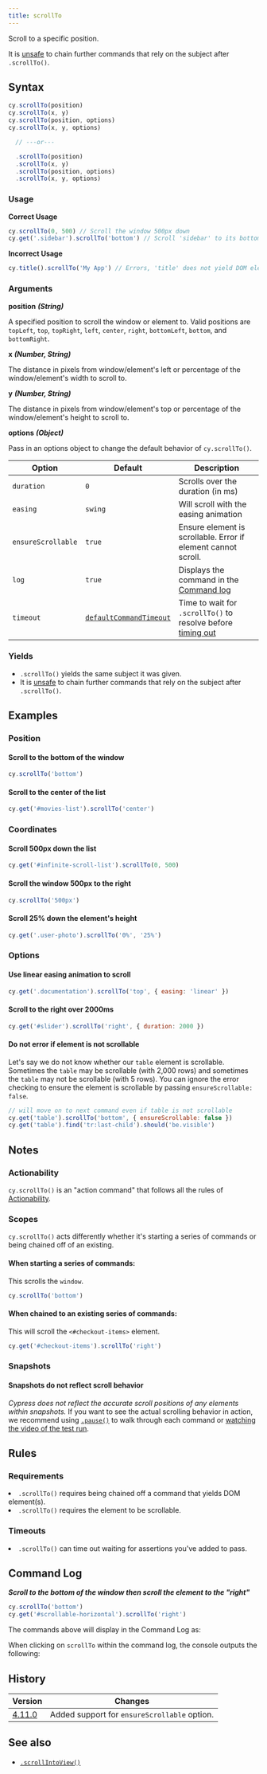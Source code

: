```yaml
---
title: scrollTo
---
```


Scroll to a specific position.

It is [unsafe](/guides/retry-ability#Only-Queries-are-retried) to chain further
commands that rely on the subject after `.scrollTo()`.

## Syntax

```javascript
cy.scrollTo(position)
cy.scrollTo(x, y)
cy.scrollTo(position, options)
cy.scrollTo(x, y, options)

  // ---or---

  .scrollTo(position)
  .scrollTo(x, y)
  .scrollTo(position, options)
  .scrollTo(x, y, options)
```

### Usage

**<Icon name="check-circle" color="green"></Icon> Correct Usage**

```javascript
cy.scrollTo(0, 500) // Scroll the window 500px down
cy.get('.sidebar').scrollTo('bottom') // Scroll 'sidebar' to its bottom
```

**<Icon name="exclamation-triangle" color="red"></Icon> Incorrect Usage**

```javascript
cy.title().scrollTo('My App') // Errors, 'title' does not yield DOM element
```

### Arguments

**<Icon name="angle-right"></Icon> position** **_(String)_**

A specified position to scroll the window or element to. Valid positions are
`topLeft`, `top`, `topRight`, `left`, `center`, `right`, `bottomLeft`, `bottom`,
and `bottomRight`.

<DocsImage src="/img/api/coordinates-diagram.jpg" alt="cypress-command-positions-diagram" ></DocsImage>

**<Icon name="angle-right"></Icon> x** **_(Number, String)_**

The distance in pixels from window/element's left or percentage of the
window/element's width to scroll to.

**<Icon name="angle-right"></Icon> y** **_(Number, String)_**

The distance in pixels from window/element's top or percentage of the
window/element's height to scroll to.

**<Icon name="angle-right"></Icon> options** **_(Object)_**

Pass in an options object to change the default behavior of `cy.scrollTo()`.

| Option             | Default                                                              | Description                                                                              |
| ------------------ | -------------------------------------------------------------------- | ---------------------------------------------------------------------------------------- |
| `duration`         | `0`                                                                  | Scrolls over the duration (in ms)                                                        |
| `easing`           | `swing`                                                              | Will scroll with the easing animation                                                    |
| `ensureScrollable` | `true`                                                               | Ensure element is scrollable. Error if element cannot scroll.                            |
| `log`              | `true`                                                               | Displays the command in the [Command log](/guides/core-concepts/cypress-app#Command-Log) |
| `timeout`          | [`defaultCommandTimeout`](/guides/references/configuration#Timeouts) | Time to wait for `.scrollTo()` to resolve before [timing out](#Timeouts)                 |

### Yields [<Icon name="question-circle"/>](/guides/core-concepts/introduction-to-cypress#Subject-Management)

- `.scrollTo()` yields the same subject it was given.
- It is [unsafe](/guides/retry-ability#Only-Queries-are-retried) to chain
  further commands that rely on the subject after `.scrollTo()`.

## Examples

### Position

#### Scroll to the bottom of the window

```javascript
cy.scrollTo('bottom')
```

#### Scroll to the center of the list

```javascript
cy.get('#movies-list').scrollTo('center')
```

### Coordinates

#### Scroll 500px down the list

```javascript
cy.get('#infinite-scroll-list').scrollTo(0, 500)
```

#### Scroll the window 500px to the right

```javascript
cy.scrollTo('500px')
```

#### Scroll 25% down the element's height

```javascript
cy.get('.user-photo').scrollTo('0%', '25%')
```

### Options

#### Use linear easing animation to scroll

```javascript
cy.get('.documentation').scrollTo('top', { easing: 'linear' })
```

#### Scroll to the right over 2000ms

```javascript
cy.get('#slider').scrollTo('right', { duration: 2000 })
```

#### Do not error if element is not scrollable

Let's say we do not know whether our `table` element is scrollable. Sometimes
the `table` may be scrollable (with 2,000 rows) and sometimes the `table` may
not be scrollable (with 5 rows). You can ignore the error checking to ensure the
element is scrollable by passing `ensureScrollable: false`.

```js
// will move on to next command even if table is not scrollable
cy.get('table').scrollTo('bottom', { ensureScrollable: false })
cy.get('table').find('tr:last-child').should('be.visible')
```

## Notes

### Actionability

`cy.scrollTo()` is an "action command" that follows all the rules of
[Actionability](/guides/core-concepts/interacting-with-elements).

### Scopes

`cy.scrollTo()` acts differently whether it's starting a series of commands or
being chained off of an existing.

#### When starting a series of commands:

This scrolls the `window`.

```javascript
cy.scrollTo('bottom')
```

#### When chained to an existing series of commands:

This will scroll the `<#checkout-items>` element.

```javascript
cy.get('#checkout-items').scrollTo('right')
```

### Snapshots

#### Snapshots do not reflect scroll behavior

_Cypress does not reflect the accurate scroll positions of any elements within
snapshots._ If you want to see the actual scrolling behavior in action, we
recommend using [`.pause()`](/api/commands/pause) to walk through each command
or
[watching the video of the test run](/guides/guides/screenshots-and-videos#Videos).

## Rules

### Requirements [<Icon name="question-circle"/>](/guides/core-concepts/introduction-to-cypress#Chains-of-Commands)

<List><li>`.scrollTo()` requires being chained off a command that yields DOM
element(s).</li><li>`.scrollTo()` requires the element to be
scrollable.</li></List>

### Timeouts [<Icon name="question-circle"/>](/guides/core-concepts/introduction-to-cypress#Timeouts)

<List><li>`.scrollTo()` can time out waiting for assertions you've added to
pass.</li></List>

## Command Log

**_Scroll to the bottom of the window then scroll the element to the "right"_**

```javascript
cy.scrollTo('bottom')
cy.get('#scrollable-horizontal').scrollTo('right')
```

The commands above will display in the Command Log as:

<DocsImage src="/img/api/scrollto/command-log-scrollto.png" alt="command log for scrollTo" ></DocsImage>

When clicking on `scrollTo` within the command log, the console outputs the
following:

<DocsImage src="/img/api/scrollto/console-log-scrollto.png" alt="console.log for scrollTo" ></DocsImage>

## History

| Version                                       | Changes                                      |
| --------------------------------------------- | -------------------------------------------- |
| [4.11.0](/guides/references/changelog#4-11-0) | Added support for `ensureScrollable` option. |

## See also

- [`.scrollIntoView()`](/api/commands/scrollintoview)
